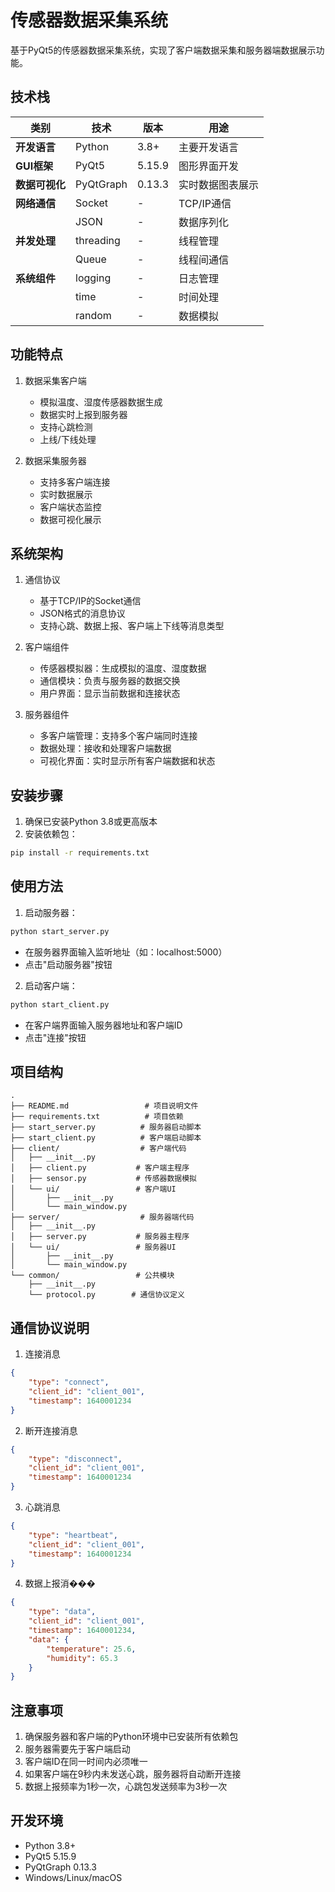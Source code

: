# 传感器数据采集系统

基于PyQt5的传感器数据采集系统，实现了客户端数据采集和服务器端数据展示功能。

## 技术栈

| 类别 | 技术 | 版本 | 用途 |
|------|------|------|------|
| **开发语言** | Python | 3.8+ | 主要开发语言 |
| **GUI框架** | PyQt5 | 5.15.9 | 图形界面开发 |
| **数据可视化** | PyQtGraph | 0.13.3 | 实时数据图表展示 |
| **网络通信** | Socket | - | TCP/IP通信 |
| | JSON | - | 数据序列化 |
| **并发处理** | threading | - | 线程管理 |
| | Queue | - | 线程间通信 |
| **系统组件** | logging | - | 日志管理 |
| | time | - | 时间处理 |
| | random | - | 数据模拟 |

## 功能特点

1. 数据采集客户端
   - 模拟温度、湿度传感器数据生成
   - 数据实时上报到服务器
   - 支持心跳检测
   - 上线/下线处理

2. 数据采集服务器
   - 支持多客户端连接
   - 实时数据展示
   - 客户端状态监控
   - 数据可视化展示

## 系统架构

1. 通信协议
   - 基于TCP/IP的Socket通信
   - JSON格式的消息协议
   - 支持心跳、数据上报、客户端上下线等消息类型

2. 客户端组件
   - 传感器模拟器：生成模拟的温度、湿度数据
   - 通信模块：负责与服务器的数据交换
   - 用户界面：显示当前数据和连接状态

3. 服务器组件
   - 多客户端管理：支持多个客户端同时连接
   - 数据处理：接收和处理客户端数据
   - 可视化界面：实时显示所有客户端数据和状态

## 安装步骤

1. 确保已安装Python 3.8或更高版本
2. 安装依赖包：
```bash
pip install -r requirements.txt
```

## 使用方法

1. 启动服务器：
```bash
python start_server.py
```
- 在服务器界面输入监听地址（如：localhost:5000）
- 点击"启动服务器"按钮

2. 启动客户端：
```bash
python start_client.py
```
- 在客户端界面输入服务器地址和客户端ID
- 点击"连接"按钮

## 项目结构

```
.
├── README.md                 # 项目说明文件
├── requirements.txt          # 项目依赖
├── start_server.py          # 服务器启动脚本
├── start_client.py          # 客户端启动脚本
├── client/                  # 客户端代码
│   ├── __init__.py
│   ├── client.py           # 客户端主程序
│   ├── sensor.py           # 传感器数据模拟
│   └── ui/                 # 客户端UI
│       ├── __init__.py
│       └── main_window.py
├── server/                  # 服务器端代码
│   ├── __init__.py
│   ├── server.py           # 服务器主程序
│   └── ui/                 # 服务器UI
│       ├── __init__.py
│       └── main_window.py
└── common/                 # 公共模块
    ├── __init__.py
    └── protocol.py        # 通信协议定义
```

## 通信协议说明

1. 连接消息
```json
{
    "type": "connect",
    "client_id": "client_001",
    "timestamp": 1640001234
}
```

2. 断开连接消息
```json
{
    "type": "disconnect",
    "client_id": "client_001",
    "timestamp": 1640001234
}
```

3. 心跳消息
```json
{
    "type": "heartbeat",
    "client_id": "client_001",
    "timestamp": 1640001234
}
```

4. 数据上报消���
```json
{
    "type": "data",
    "client_id": "client_001",
    "timestamp": 1640001234,
    "data": {
        "temperature": 25.6,
        "humidity": 65.3
    }
}
```

## 注意事项

1. 确保服务器和客户端的Python环境中已安装所有依赖包
2. 服务器需要先于客户端启动
3. 客户端ID在同一时间内必须唯一
4. 如果客户端在9秒内未发送心跳，服务器将自动断开连接
5. 数据上报频率为1秒一次，心跳包发送频率为3秒一次

## 开发环境

- Python 3.8+
- PyQt5 5.15.9
- PyQtGraph 0.13.3
- Windows/Linux/macOS 